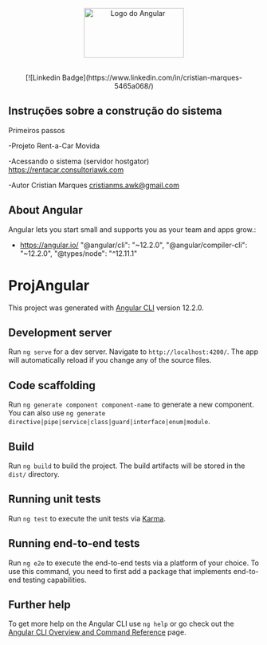 <p align="center"><img src="https://angular.io/assets/images/logos/angular/angular.svg" alt="Logo do Angular" width="200" height="100"></p>

<p align="center">

<br>
[![Linkedin Badge](https://www.linkedin.com/in/cristian-marques-5465a068/)
<br>

## Instruções sobre a construção do sistema

Primeiros passos

-Projeto Rent-a-Car Movida

-Acessando o sistema (servidor hostgator)
https://rentacar.consultoriawk.com

-Autor
Cristian Marques
cristianms.awk@gmail.com

## About Angular

Angular lets you start small and supports you as your team and apps grow.:

- https://angular.io/
  "@angular/cli": "~12.2.0",
  "@angular/compiler-cli": "~12.2.0",
  "@types/node": "^12.11.1"

# ProjAngular

This project was generated with [Angular CLI](https://github.com/angular/angular-cli) version 12.2.0.

## Development server

Run `ng serve` for a dev server. Navigate to `http://localhost:4200/`. The app will automatically reload if you change any of the source files.

## Code scaffolding

Run `ng generate component component-name` to generate a new component. You can also use `ng generate directive|pipe|service|class|guard|interface|enum|module`.

## Build

Run `ng build` to build the project. The build artifacts will be stored in the `dist/` directory.

## Running unit tests

Run `ng test` to execute the unit tests via [Karma](https://karma-runner.github.io).

## Running end-to-end tests

Run `ng e2e` to execute the end-to-end tests via a platform of your choice. To use this command, you need to first add a package that implements end-to-end testing capabilities.

## Further help

To get more help on the Angular CLI use `ng help` or go check out the [Angular CLI Overview and Command Reference](https://angular.io/cli) page.
